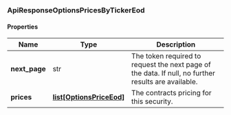 

[//]: # (CLASS:ApiResponseOptionsPricesByTickerEod)

[//]: # (KIND:object)

### ApiResponseOptionsPricesByTickerEod

#### Properties

[//]: # (START_DEFINITION)

Name | Type | Description
------------ | ------------- | -------------
**next_page** | str | The token required to request the next page of the data. If null, no further results are available. &nbsp;
**prices** | [**list[OptionsPriceEod]**](OptionsPriceEod.md) | The contracts pricing for this security. &nbsp;

[//]: # (END_DEFINITION)


[//]: # (CONTAINED_CLASS:OptionsPriceEod)




